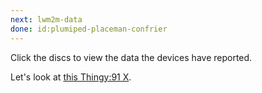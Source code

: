```yaml
---
next: lwm2m-data
done: id:plumiped-placeman-confrier
---
```


Click the discs to view the data the devices have reported.

Let's look at [this Thingy:91 X](#id:plumiped-placeman-confrier).
